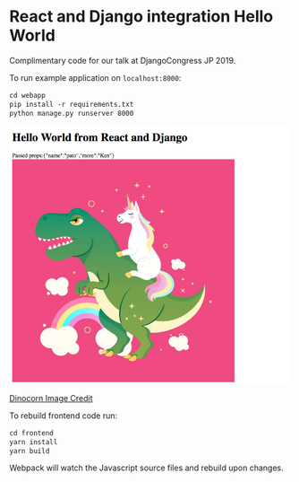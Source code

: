 # React and Django integration Hello World

Complimentary code for our talk at DjangoCongress JP 2019.


To run example application on `localhost:8000`:
```
cd webapp
pip install -r requirements.txt
python manage.py runserver 8000
```

![App screenshot](screenshot.png)

[Dinocorn Image Credit](https://www.teepublic.com/t-shirt/2886691-unicorn-riding-on-dinosaur)



To rebuild frontend code run:
```
cd frontend
yarn install
yarn build
```
Webpack will watch the Javascript source files and rebuild upon changes.
